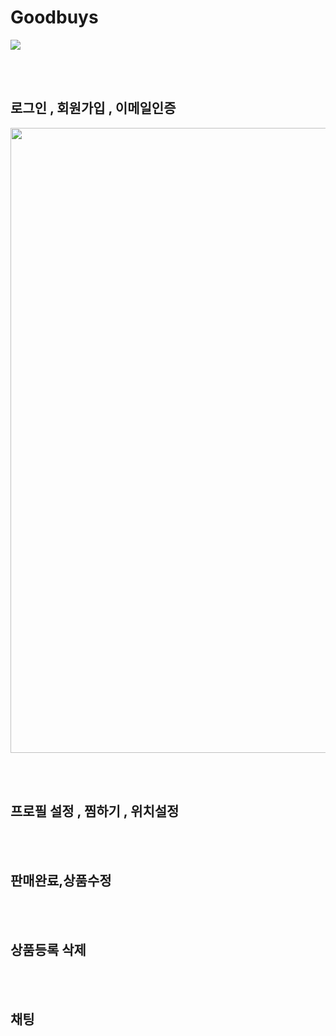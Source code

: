 # Goodbuys

<img src="https://github.com/minwoogi/Goodbuys/assets/96968834/d026f54c-ed50-4e16-94b2-5764137364e0">

<br><br>



## 로그인 , 회원가입 , 이메일인증
<img width="1000" src="https://github.com/minwoogi/Goodbuys/assets/96968834/534fef4e-f905-4e94-8bc4-eaf91337caf7">

<br><br>

## 프로필 설정 , 찜하기 , 위치설정 


<br><br>

## 판매완료,상품수정

<br><br>


## 상품등록 삭제


<br><br>

## 채팅 
